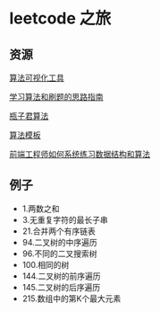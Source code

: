 # leetcode 之旅

## 资源

[算法可视化工具](https://algorithm-visualizer.org)

[学习算法和刷题的思路指南](https://labuladong.github.io/ebook/%E7%AE%97%E6%B3%95%E6%80%9D%E7%BB%B4%E7%B3%BB%E5%88%97/%E5%AD%A6%E4%B9%A0%E6%95%B0%E6%8D%AE%E7%BB%93%E6%9E%84%E5%92%8C%E7%AE%97%E6%B3%95%E7%9A%84%E9%AB%98%E6%95%88%E6%96%B9%E6%B3%95.html)

[瓶子君算法](https://github.com/sisterAn/JavaScript-Algorithms)

[算法模板](https://github.com/greyireland/algorithm-pattern)

[前端工程师如何系统练习数据结构和算法](https://juejin.im/post/5e2f88156fb9a02fdd38a184)

## 例子

- 1.两数之和
- 3.无重复字符的最长子串
- 21.合并两个有序链表
- 94.二叉树的中序遍历
- 96.不同的二叉搜索树
- 100.相同的树
- 144.二叉树的前序遍历
- 145.二叉树的后序遍历
- 215.数组中的第K个最大元素
  